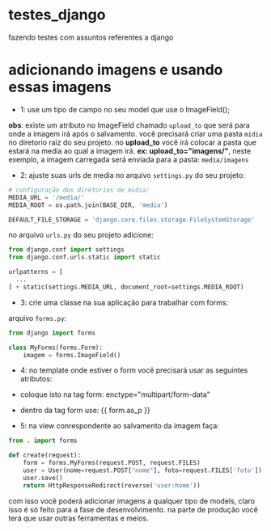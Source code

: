 # testes_django
fazendo testes com assuntos referentes a django

# adicionando imagens e usando essas imagens

- 1: use um tipo de campo no seu model que use o ImageField();

**obs**: existe um atributo no ImageField chamado `upload_to` que será para onde a imagem irá após o salvamento. você precisará criar uma pasta `midia` no diretorio raiz do seu projeto. no **upload_to** você irá colocar a pasta que estará na media ao qual a imagem irá. **ex: upload_to="imagens/"**, neste exemplo, a imagem carregada será enviada para a pasta: `media/imagens`

- 2: ajuste suas urls de media no arquivo `settings.py` do seu projeto:

```python
# configuração dos diretorios de midia:
MEDIA_URL = '/media/'
MEDIA_ROOT = os.path.join(BASE_DIR, 'media')

DEFAULT_FILE_STORAGE = 'django.core.files.storage.FileSystemStorage'
```

no arquivo `urls.py` do seu projeto adicione:

```python 
from django.conf import settings
from django.conf.urls.static import static

urlpatterns = [
  ...
] + static(settings.MEDIA_URL, document_root=settings.MEDIA_ROOT)
``` 

- 3: crie uma classe na sua aplicação para trabalhar com forms:

arquivo `forms.py`:

```python
from django import forms

class MyForms(forms.Form):
    imagem = forms.ImageField()
```

- 4: no template onde estiver o form você precisará usar as seguintes atributos:

- coloque isto na tag form: enctype="multipart/form-data"
- dentro da tag form use: {{ form.as_p }}

- 5: na view conrespondente ao salvamento da imagem faça:

```python
from . import forms

def create(request):
    form = forms.MyForms(request.POST, request.FILES)
    user = User(nome=request.POST["nome"], foto=request.FILES['foto'])
    user.save()
    return HttpResponseRedirect(reverse('user:home'))
```

com isso você poderá adicionar imagens a qualquer tipo de models, claro isso é só feito para a fase de desenvolvimento. na parte de produção você terá que usar outras ferramentas e meios.


